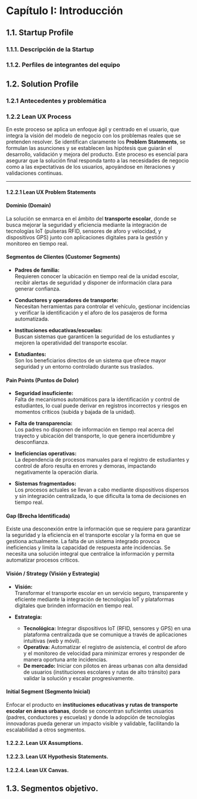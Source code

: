 ﻿# Capítulo I: Introducción

## 1.1. Startup Profile

### 1.1.1. Descripción de la Startup

### 1.1.2. Perfiles de integrantes del equipo

## 1.2. Solution Profile

### 1.2.1 Antecedentes y problemática

### 1.2.2 Lean UX Process

En este proceso se aplica un enfoque ágil y centrado en el usuario, que integra la visión del modelo de negocio con los problemas reales que se pretenden resolver. Se identifican claramente los **Problem Statements**, se formulan las asunciones y se establecen las hipótesis que guiarán el desarrollo, validación y mejora del producto. Este proceso es esencial para asegurar que la solución final responda tanto a las necesidades de negocio como a las expectativas de los usuarios, apoyándose en iteraciones y validaciones continuas.

---

#### 1.2.2.1 Lean UX Problem Statements

#### Dominio (Domain)

La solución se enmarca en el ámbito del **transporte escolar**, donde se busca mejorar la seguridad y eficiencia mediante la integración de tecnologías IoT (pulseras RFID, sensores de aforo y velocidad, y dispositivos GPS) junto con aplicaciones digitales para la gestión y monitoreo en tiempo real.

#### Segmentos de Clientes (Customer Segments)

- **Padres de familia:**  
  Requieren conocer la ubicación en tiempo real de la unidad escolar, recibir alertas de seguridad y disponer de información clara para generar confianza.

- **Conductores y operadores de transporte:**  
  Necesitan herramientas para controlar el vehículo, gestionar incidencias y verificar la identificación y el aforo de los pasajeros de forma automatizada.

- **Instituciones educativas/escuelas:**  
  Buscan sistemas que garanticen la seguridad de los estudiantes y mejoren la operatividad del transporte escolar.

- **Estudiantes:**  
  Son los beneficiarios directos de un sistema que ofrece mayor seguridad y un entorno controlado durante sus traslados.

#### Pain Points (Puntos de Dolor)

- **Seguridad insuficiente:**  
  Falta de mecanismos automáticos para la identificación y control de estudiantes, lo cual puede derivar en registros incorrectos y riesgos en momentos críticos (subida y bajada de la unidad).

- **Falta de transparencia:**  
  Los padres no disponen de información en tiempo real acerca del trayecto y ubicación del transporte, lo que genera incertidumbre y desconfianza.

- **Ineficiencias operativas:**  
  La dependencia de procesos manuales para el registro de estudiantes y control de aforo resulta en errores y demoras, impactando negativamente la operación diaria.

- **Sistemas fragmentados:**  
  Los procesos actuales se llevan a cabo mediante dispositivos dispersos y sin integración centralizada, lo que dificulta la toma de decisiones en tiempo real.

#### Gap (Brecha Identificada)

Existe una desconexión entre la información que se requiere para garantizar la seguridad y la eficiencia en el transporte escolar y la forma en que se gestiona actualmente. La falta de un sistema integrado provoca ineficiencias y limita la capacidad de respuesta ante incidencias. Se necesita una solución integral que centralice la información y permita automatizar procesos críticos.

#### Visión / Strategy (Visión y Estrategia)

- **Visión:**  
  Transformar el transporte escolar en un servicio seguro, transparente y eficiente mediante la integración de tecnologías IoT y plataformas digitales que brinden información en tiempo real.

- **Estrategia:**
  - **Tecnológica:** Integrar dispositivos IoT (RFID, sensores y GPS) en una plataforma centralizada que se comunique a través de aplicaciones intuitivas (web y móvil).
  - **Operativa:** Automatizar el registro de asistencia, el control de aforo y el monitoreo de velocidad para minimizar errores y responder de manera oportuna ante incidencias.
  - **De mercado:** Iniciar con pilotos en áreas urbanas con alta densidad de usuarios (instituciones escolares y rutas de alto tránsito) para validar la solución y escalar progresivamente.

#### Initial Segment (Segmento Inicial)

Enfocar el producto en **instituciones educativas y rutas de transporte escolar en áreas urbanas**, donde se concentran suficientes usuarios (padres, conductores y escuelas) y donde la adopción de tecnologías innovadoras pueda generar un impacto visible y validable, facilitando la escalabilidad a otros segmentos.

#### 1.2.2.2. Lean UX Assumptions.

#### 1.2.2.3. Lean UX Hypothesis Statements.

#### 1.2.2.4. Lean UX Canvas.

## 1.3. Segmentos objetivo.
